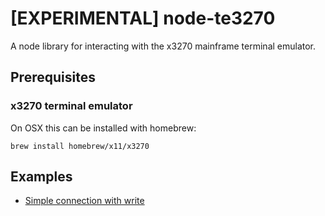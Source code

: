 # [EXPERIMENTAL] node-te3270

A node library for interacting with the x3270 mainframe terminal emulator.

## Prerequisites

### x3270 terminal emulator

On OSX this can be installed with homebrew:

```
brew install homebrew/x11/x3270
```

## Examples

* [Simple connection with write](./examples/simple.js)

